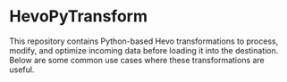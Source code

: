 # HevoPyTransform
This repository contains Python-based Hevo transformations to process, modify, and optimize incoming data before loading it into the destination. Below are some common use cases where these transformations are useful.
